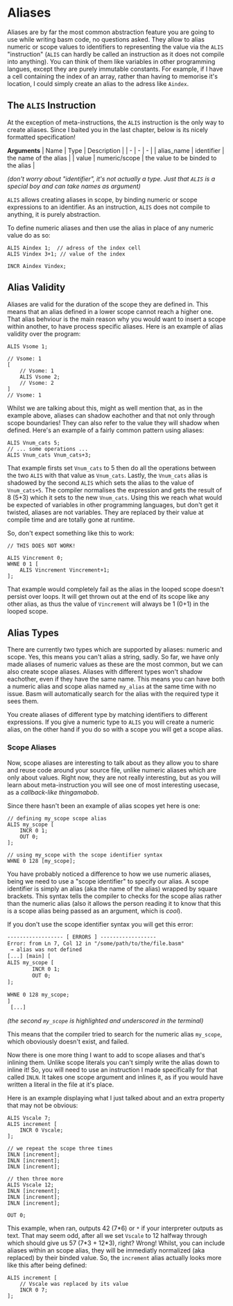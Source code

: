 # Aliases

Aliases are by far the most common abstraction feature you are going to use while writing basm code,
no questions asked.
They allow to alias numeric or scope values to identifiers to representing the value
via the `ALIS` "instruction" (`ALIS` can hardly be called an instruction as it does not compile into anything).
You can think of them like variables in other programming langues, except they are purely immutable constants.
For example, if I have a cell containing the index of an array, rather than having to memorise it's location,
I could simply create an alias to the adress like `Aindex`.

## The `ALIS` Instruction
At the exception of meta-instructions, the `ALIS` instruction is the only way to create aliases.
Since I baited you in the last chapter, below is its nicely formatted specification!

**Arguments**
| Name | Type | Description |
| - | - | - |
| alias_name | identifier | the name of the alias |
| value | numeric/scope | the value to be binded to the alias |

*(don't worry about "identifier", it's not actually a type. Just that `ALIS` is a special boy and can take names as argument)*

`ALIS` allows creating aliases in scope, by binding numeric or scope expressions to an identifier.
As an instruction, `ALIS` does not compile to anything, it is purely abstraction.

To define numeric aliases and then use the alias in place of any numeric value do as so:
```basm
ALIS Aindex 1;  // adress of the index cell
ALIS Vindex 3+1; // value of the index

INCR Aindex Vindex;
```

## Alias Validity
Aliases are valid for the duration of the scope they are defined in.
This means that an alias defined in a lower scope cannot reach a higher one.
That alias behviour is the main reason why you would want to insert a scope within another,
to have process specific aliases. Here is an example of alias validity over the program:
```basm
ALIS Vsome 1; 

// Vsome: 1
[
    // Vsome: 1
    ALIS Vsome 2;
    // Vsome: 2
]
// Vsome: 1
```

Whilst we are talking about this, might as well mention that, as in the example above,
aliases can shadow eachother and that not only through scope boundaries!
They can also refer to the value they will shadow when defined.
Here's an example of a fairly common pattern using aliases:
```basm
ALIS Vnum_cats 5;
// ... some operations ...
ALIS Vnum_cats Vnum_cats+3;
```

That example firsts set `Vnum_cats` to 5
then do all the operations between the two `ALIS` with that value as `Vnum_cats`.
Lastly, the `Vnum_cats` alias is shadowed by the second `ALIS` which sets the alias to the value of `Vnum_cats+5`.
The compiler normalises the expression and gets the result of 8 (5+3) which it sets to the new `Vnum_cats`.
Using this we reach what would be expected of variables in other programming languages, but don't get it
twisted, aliases are not variables. They are replaced by their value at compile time
and are totally gone at runtime.

So, don't expect something like this to work:
```basm
// THIS DOES NOT WORK!

ALIS Vincrement 0;
WHNE 0 1 [
    ALIS Vincrement Vincrement+1;
];
```

That example would completely fail as the alias in the looped scope doesn't persist over loops.
It will get thrown out at the end of its scope like any other alias,
as thus the value of `Vincrement` will always be 1 (0+1) in the looped scope.

## Alias Types
There are currently two types which are supported by aliases: numeric and scope.
Yes, this means you can't alias a string, sadly.
So far, we have only made aliases of numeric values as these are the most common,
but we can also create scope aliases.
Aliases with different types won't shadow eachother, even if they have the same name.
This means you can have both a numeric alias and scope alias named `my_alias` at the same time with no issue.
Basm will automatically search for the alias with the required type it sees them.

You create aliases of different type by matching identifiers to different expressions.
If you give a numeric type to `ALIS` you will create a numeric alias,
on the other hand if you do so with a scope you will get a scope alias.

### Scope Aliases
Now, scope aliases are interesting to talk about as they allow you to share and reuse code around your source file,
unlike numeric aliases which are only about values.
Right now, they are not really interesting, but as you will learn about meta-instruction
you will see one of most interesting usecase, as a *callback-like thingamabob*.

Since there hasn't been an example of alias scopes yet here is one:
```basm
// defining my_scope scope alias
ALIS my_scope [
	INCR 0 1;
	OUT 0;
];

// using my_scope with the scope identifier syntax
WHNE 0 128 [my_scope];
```

You have probably noticed a difference to how we use numeric aliases,
being we need to use a "scope identifier" to specify our alias.
A scope identifier is simply an alias (aka the name of the alias) wrapped by square brackets.
This syntax tells the compiler to checks for the scope alias rather than the numeric alias
(also it allows the person reading it to know that this is a scope alias being passed as an argument,
which is *cool*).

If you don't use the scope identifier syntax you will get this error:
```txt
------------------ [ ERRORS ] ------------------
Error: from Ln 7, Col 12 in "/some/path/to/the/file.basm"
 → alias was not defined
[...] [main] [
ALIS my_scope [
        INCR 0 1;
        OUT 0;
];

WHNE 0 128 my_scope;
]
 [...]
```
*(the second `my_scope` is highlighted and underscored in the terminal)*

This means that the compiler tried to search for the numeric alias `my_scope`,
which oboviously doesn't exist, and failed.

Now there is one more thing I want to add to scope aliases and that's inlining them.
Unlike scope literals you can't simply write the alias down to inline it!
So, you will need to use an instruction I made specifically for that called `INLN`.
It takes one scope argument and inlines it, as if you would have written a literal in the file at it's place.

Here is an example displaying what I just talked about and an extra property that may not be obvious:
```basm
ALIS Vscale 7;
ALIS increment [
    INCR 0 Vscale;
];

// we repeat the scope three times
INLN [increment];
INLN [increment];
INLN [increment];

// then three more
ALIS Vscale 12;
INLN [increment];
INLN [increment];
INLN [increment];

OUT 0;
```

This example, when ran, outputs 42 (7*6) or `*` if your interpreter outputs as text.
That may seem odd, after all we set `Vscale` to 12 halfway through which should give us 57 (7\*3 + 12\*3), right?
Wrong! Whilst, you can include aliases within an scope alias, they will be immediatly normalized (aka replaced)
by their binded value. So, the `increment` alias actually looks more like this after being defined:
```basm
ALIS increment [
    // Vscale was replaced by its value
    INCR 0 7;
];
```
